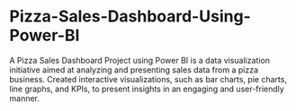 # Pizza-Sales-Dashboard-Using-Power-BI
A Pizza Sales Dashboard Project using Power BI is a data visualization initiative aimed at analyzing and presenting sales data from a pizza business. Created interactive visualizations, such as bar charts, pie charts, line graphs, and KPIs, to present insights in an engaging and user-friendly manner.
